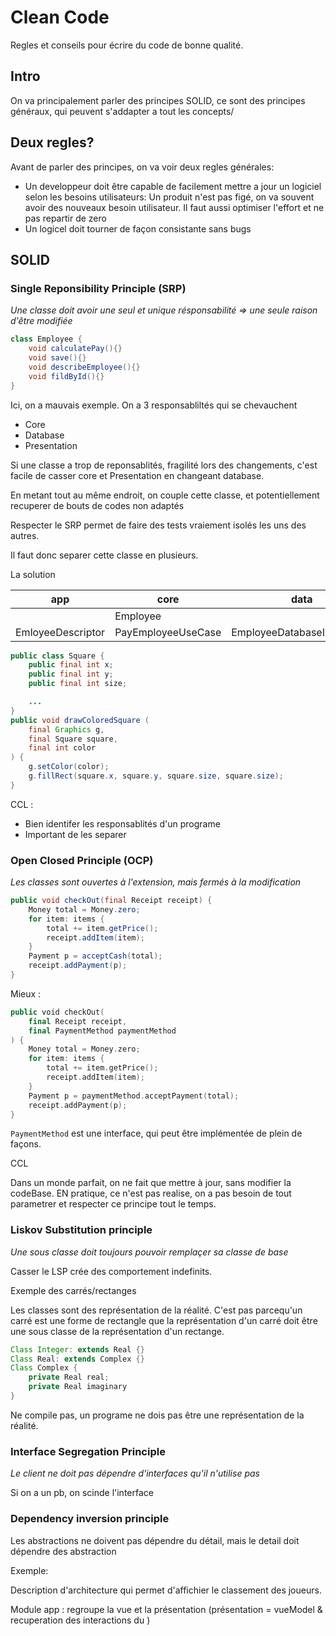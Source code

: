 # Clean Code

Regles et conseils pour écrire du code de bonne qualité.

## Intro

On va principalement parler des principes SOLID, ce sont des principes généraux, qui peuvent s'addapter a tout les concepts/ 

## Deux regles?

Avant de parler des principes, on va voir deux regles générales:
* Un developpeur doit être capable de facilement mettre a jour un logiciel selon les besoins utilisateurs: Un produit n'est pas figé, on va souvent avoir des nouveaux besoin utilisateur. Il faut aussi optimiser l'effort et ne pas repartir de zero
* Un logicel doit tourner de façon consistante sans bugs

## SOLID

### Single Reponsibility Principle (SRP)

*Une classe doit avoir une seul et unique résponsabilité => une seule raison d'être modifiée*

```java
class Employee {
    void calculatePay(){}
    void save(){}
    void describeEmployee(){}
    void fildById(){}
}
```

Ici, on a mauvais exemple. On a 3 responsabliltés qui se chevauchent

* Core
* Database
* Presentation

Si une classe a trop de reponsablités, fragilité lors des changements, c'est facile de casser core et Presentation en changeant database.

En metant tout au même endroit, on couple cette classe, et potentiellement recuperer de bouts de codes non adaptés

Respecter le SRP permet de faire des tests vraiement isolés les uns des autres.

Il faut donc separer cette classe en plusieurs.

La solution

|app|core|data|
|-|-|-|
| |Employee| |
|EmloyeeDescriptor|PayEmployeeUseCase|EmployeeDatabaseInteraction|

```Java
public class Square {
    public final int x;
    public final int y;
    public final int size;

    ...
}
public void drawColoredSquare (
    final Graphics g,
    final Square square,
    final int color
) {
    g.setColor(color);
    g.fillRect(square.x, square.y, square.size, square.size);
}
```
CCL : 
* Bien identifer les responsablités d'un programe 
* Important de les separer

### Open Closed Principle (OCP)

*Les classes sont ouvertes à l'extension, mais fermés à la modification*

```java
public void checkOut(final Receipt receipt) {
    Money total = Money.zero;
    for item: items {
        total += item.getPrice();
        receipt.addItem(item);
    }
    Payment p = acceptCash(total);
    receipt.addPayment(p);
}
```

Mieux :

```kotlin
public void checkOut(
    final Receipt receipt,
    final PaymentMethod paymentMethod
) {
    Money total = Money.zero;
    for item: items {
        total += item.getPrice();
        receipt.addItem(item);
    }
    Payment p = paymentMethod.acceptPayment(total);
    receipt.addPayment(p);
}
```

`PaymentMethod` est une interface, qui peut être implémentée de plein de façons. 

CCL

Dans un monde parfait, on ne fait que mettre à jour, sans modifier la codeBase. EN pratique, ce n'est pas realise, on a pas besoin de tout parametrer et respecter ce principe tout le temps.

### Liskov Substitution principle

*Une sous classe doit toujours pouvoir remplaçer sa classe de base*

Casser le LSP crée des comportement indefinits.

Exemple des carrés/rectanges

Les classes sont des représentation de la réalité. C'est pas parcequ'un carré est une forme de rectangle que la représentation d'un carré doit être une sous classe de la représentation d'un rectange.

```java
Class Integer: extends Real {}
Class Real: extends Complex {}
Class Complex {
    private Real real;
    private Real imaginary
}
```

Ne compile pas, un programe ne dois pas être une représentation de la réalité.

### Interface Segregation Principle

*Le client ne doit pas dépendre d'interfaces qu'il n'utilise pas*

Si on a un pb, on scinde l'interface

### Dependency inversion principle

Les abstractions ne doivent pas dépendre du détail, mais le detail doit dépendre des abstraction

Exemple: 

Description d'architecture qui permet d'affichier le classement des joueurs.

Module app : regroupe la vue et la présentation (présentation = vueModel & recuperation des interactions du )